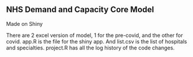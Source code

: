 ## NHS Demand and Capacity Core Model

Made on Shiny

There are 2 excel version of model, 1 for the pre-covid, and the other for covid. app.R is the file for the shiny app. And list.csv is the list of hospitals and specialties. project.R has all the log history of the code changes.
